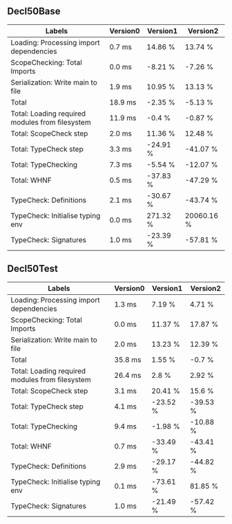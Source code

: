 
## Decl50Base

Labels|Version0|Version1|Version2
---|---|---|---
Loading: Processing import dependencies|0.7 ms|14.86 %|13.74 %
ScopeChecking: Total Imports|0.0 ms|-8.21 %|-7.26 %
Serialization: Write main to file|1.9 ms|10.95 %|13.13 %
Total|18.9 ms|-2.35 %|-5.13 %
Total: Loading required modules from filesystem|11.9 ms|-0.4 %|-0.87 %
Total: ScopeCheck step|2.0 ms|11.36 %|12.48 %
Total: TypeCheck step|3.3 ms|-24.91 %|-41.07 %
Total: TypeChecking|7.3 ms|-5.54 %|-12.07 %
Total: WHNF|0.5 ms|-37.83 %|-47.29 %
TypeCheck: Definitions|2.1 ms|-30.67 %|-43.74 %
TypeCheck: Initialise typing env|0.0 ms|271.32 %|20060.16 %
TypeCheck: Signatures|1.0 ms|-23.39 %|-57.81 %


## Decl50Test

Labels|Version0|Version1|Version2
---|---|---|---
Loading: Processing import dependencies|1.3 ms|7.19 %|4.71 %
ScopeChecking: Total Imports|0.0 ms|11.37 %|17.87 %
Serialization: Write main to file|2.0 ms|13.23 %|12.39 %
Total|35.8 ms|1.55 %|-0.7 %
Total: Loading required modules from filesystem|26.4 ms|2.8 %|2.92 %
Total: ScopeCheck step|3.1 ms|20.41 %|15.6 %
Total: TypeCheck step|4.1 ms|-23.52 %|-39.53 %
Total: TypeChecking|9.4 ms|-1.98 %|-10.88 %
Total: WHNF|0.7 ms|-33.49 %|-43.41 %
TypeCheck: Definitions|2.9 ms|-29.17 %|-44.82 %
TypeCheck: Initialise typing env|0.1 ms|-73.61 %|81.85 %
TypeCheck: Signatures|1.0 ms|-21.49 %|-57.42 %

